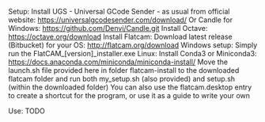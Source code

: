 Setup:
  Install UGS - Universal GCode Sender - as usual from official website: https://universalgcodesender.com/download/
    Or Candle for Windows: https://github.com/Denvi/Candle.git
  Install Octave: https://octave.org/download
  Install Flatcam:
    Download latest release (Bitbucket) for your OS: http://flatcam.org/download
    Windows setup: Simply run the FlatCAM_[version]_installer.exe
    Linux: 
      Install Conda3 or Miniconda3: https://docs.anaconda.com/miniconda/miniconda-install/
      Move the launch.sh file provided here in folder flatcam-install to the downloaded flatcam folder and run both my_setup.sh (also provided) and setup.sh (within the downloaded folder)
      You can also use the flatcam.desktop entry to create a shortcut for the program, or use it as a guide to write your own

Use:
  TODO
      
